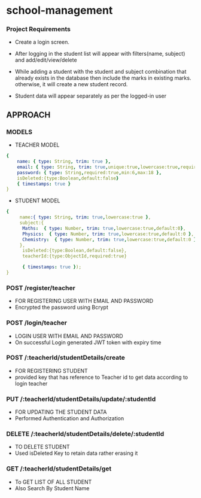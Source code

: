 # school-management


### Project Requirements

- Create a login screen.

- After logging in the student list will appear with filters(name, subject) and
add/edit/view/delete

- While adding a student with the student and subject combination that
already exists in the database then include the marks in existing marks.
otherwise, it will create a new student record.

- Student data will appear separately as per the logged-in user


## APPROACH 

### MODELS

- TEACHER MODEL
```yaml
{ 
    name: { type: String, trim: true },
    email: { type: String, trim: true,unique:true,lowercase:true,required:true },
    password: { type: String,required:true,min:6,max:18 },
    isDeleted:{type:Boolean,default:false}
    { timestamps: true }
}
```

- STUDENT MODEL
```yaml
{ 
     name:{ type: String, trim: true,lowercase:true },
     subject:{
      Maths:  { type: Number, trim: true,lowercase:true,default:0},
      Physics:  { type: Number, trim: true,lowercase:true,default:0 },
      Chemistry:  { type: Number, trim: true,lowercase:true,default:0 }
     },
      isDeleted:{type:Boolean,default:false},
      teacherId:{type:ObjectId,required:true}

      { timestamps: true });
}
```

### POST /register/teacher 
- FOR REGISTERING USER WITH EMAIL AND PASSWORD 
- Encrypted the password using Bcrypt



### POST /login/teacher
- LOGIN USER WITH EMAIL AND PASSWORD
- On successful Login generated JWT  token with expiry time



### POST /:teacherId/studentDetails/create
- FOR REGISTERING STUDENT 
- provided key that has reference to Teacher id to get data according to login teacher 



### PUT /:teacherId/studentDetails/update/:studentId
- FOR UPDATING THE STUDENT DATA
-  Performed Authentication and Authorization


### DELETE /:teacherId/studentDetails/delete/:studentId
- TO DELETE STUDENT 
- Used isDeleted Key to retain data rather erasing it 



### GET /:teacherId/studentDetails/get
- To GET LIST OF ALL STUDENT 
- Also Search By Student Name


